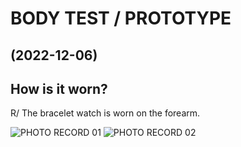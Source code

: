 # BODY TEST / PROTOTYPE
## (2022-12-06)

## How is it worn?

R/ The bracelet watch is worn on the forearm.

![PHOTO RECORD 01](https://user-images.githubusercontent.com/116269310/207813344-957ec951-617f-4dc8-9848-acd3af07c9ee.JPG)
![PHOTO RECORD 02](https://user-images.githubusercontent.com/116269310/207813394-229e916d-9c9b-4f88-a8ae-239793da5ae8.JPG)


